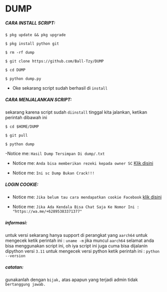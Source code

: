 # DUMP

<h5 align="left">CARA INSTALL SCRIPT:</h5>

    $ pkg update && pkg upgrade

    $ pkg install python git

    $ rm -rf dump

    $ git clone https://github.com/Ball-Tzy/DUMP

    $ cd DUMP

    $ python dump.py

- Oke sekarang script sudah berhasil di ```install```

<h5 align="left">CARA MENJALANKAN SCRIPT:</h5>

sekarang karena script sudah ```diinstall``` tinggal kita jalankan, ketikan perintah dibawah ini

    $ cd $HOME/DUMP

    $ git pull

    $ python dump

-Notice me: ```Hasil Dump Tersimpan Di dump/.txt```

- Notice me: ```Anda bisa memberikan rezeki kepada owner SC``` <a href="https://wa.me/+62895383371377">Klik disini</a>

- Notice me: ```Ini sc Dump Bukan Crack!!!```

<h5 align="left">LOGIN COOKIE:</h5>

- Notice me: ```Jika belum tau cara mendapatkan cookie Facebook``` <a href="https://youtu.be/VrGZdY5L19k">klik disini</a>

- Notice me: ```Jika Ada Kendala Bisa Chat Saja Ke Nomor Ini : "https://wa.me/+62895383371377"```

<h5 align="left">informasi:</h5>

untuk versi sekarang hanya support di perangkat yang ```aarch64``` untuk mengecek ketik perintah ini : ```uname -m``` jika muncul ```aarch64``` selamat anda bisa menggunakan script ini, oh iya script ini juga cuma bisa dijalanin dipython versi ```3.11``` untuk mengecek versi python ketik perintah ini : ```python --version```

<h5 align="left">catatan:</h5>

gunakanlah dengan ```bijak,``` atas apapun yang terjadi admin tidak ```bertanggung jawab.```
